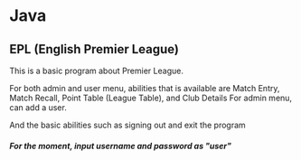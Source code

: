 # Java
<html><h2>EPL (English Premier League)</h2></html>
This is a basic program about Premier League.

For both admin and user menu, abilities that is available are Match Entry, Match Recall, Point Table (League Table), and Club Details
For admin menu, can add a user.

And the basic abilities such as signing out and exit the program

<html>
<h5><i>For the moment, input username and password as "user"</i></h><br/></html>
